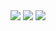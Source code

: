 <div align="center">
  <img src="https://img.shields.io/github/languages/count/Orion-TCC/petiti?style=for-the-badge">
  <img src="https://img.shields.io/github/repo-size/Orion-TCC/petiti?style=for-the-badge">
  <img src="https://img.shields.io/tokei/lines/github/Orion-TCC/petiti?style=for-the-badge">
</div>

